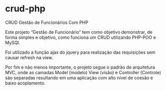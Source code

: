 # crud-php
CRUD Gestão de Funcionários Com PHP

  Este projeto “Gestão de Funcionário” tem como objetivo demonstrar, de forma simples e objetivo, como funciona um CRUD utilizando PHP-POO e MySQl.
  
 Foi utilizado a função ajax do jquery para realização das requisições sem causar refresh na view.
 
 Por fim e não menos importante, o projeto segue o padrão de arquitetura MVC, onde as camadas Model (modelo) View (visão) e Controller (Controle) são separadas resultando em uma aplicação com alto nível de coesão e baixo acoplamento.
